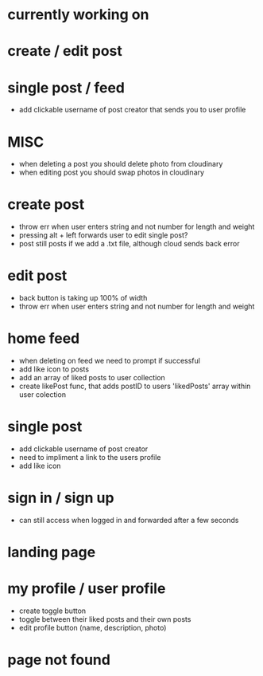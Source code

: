 # currently working on

# create / edit post

# single post / feed

- add clickable username of post creator that sends you to user profile

# MISC

- when deleting a post you should delete photo from cloudinary
- when editing post you should swap photos in cloudinary

# create post

- throw err when user enters string and not number for length and weight
- pressing alt + left forwards user to edit single post?
- post still posts if we add a .txt file, although cloud sends back error

# edit post

- back button is taking up 100% of width
- throw err when user enters string and not number for length and weight

# home feed

- when deleting on feed we need to prompt if successful
- add like icon to posts
- add an array of liked posts to user collection
- create likePost func, that adds postID to users 'likedPosts' array within user colection

# single post

- add clickable username of post creator
- need to impliment a link to the users profile
- add like icon

# sign in / sign up

- can still access when logged in and forwarded after a few seconds

# landing page

# my profile / user profile

- create toggle button
- toggle between their liked posts and their own posts
- edit profile button (name, description, photo)

# page not found
